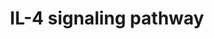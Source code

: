 ---
annotations:
- type: Pathway Ontology
  value: interleukin-4 signaling pathway
authors:
- A.Pandey
- MaintBot
- Khanspers
- Christine Chichester
- Eweitz
description: ''
last-edited: 2021-05-23
organisms:
- Mus musculus
redirect_from:
- /index.php/Pathway:WP93
- /instance/WP93
schema-jsonld:
- '@context': https://schema.org/
  '@id': https://wikipathways.github.io/pathways/WP93.html
  '@type': Dataset
  creator:
    '@type': Organization
    name: WikiPathways
  description: ''
  keywords:
  - Akt1
  - Socs3
  - Crebbp
  - Ptpn6
  - Jak3
  - Tyk2
  - Atf2
  - Sos1
  - Il4
  - Pik3ca
  - Src
  - Il4ra
  - Hmga1
  - Cxcr4
  - Rasa1
  - Prkci
  - Il2rg
  - Cbl
  - PIK3R1
  - NCF1
  - Dok2
  - Ptk2
  - Rela
  - Pik3cd
  - Grb2
  - Lck
  - Prkcz
  - HIST2H3C
  - Plcg1
  - Mapk3
  - Jak2
  - Elk1
  - Ets1
  - Jak1
  - Irs2
  - Il13ra1
  - Bcl2l1
  - Mapk14
  - Stat5a
  - Socs1
  - Adrbk2
  - Prkcd
  - RPS6KB1
  - Pik3r2
  - Irs1
  - Gene Symbol
  - Mapk1
  - Ptpn11
  - Inpp5d
  - Nfkb1
  - Prkcn
  - Stam
  - Stat1
  - Pawr
  - Sfpi1
  - Fyn
  - Socs5
  - Bad
  - Ep300
  - Stat6
  - Shc1
  - Mapk11
  - Fes
  license: CC0
  name: IL-4 signaling pathway
seo: CreativeWork
title: IL-4 signaling pathway
wpid: WP93
---
